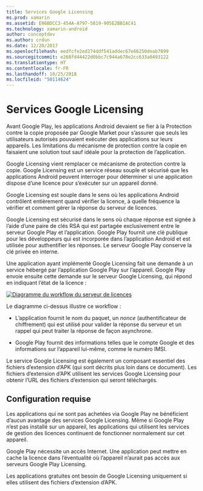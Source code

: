 ```yaml
---
title: Services Google Licensing
ms.prod: xamarin
ms.assetid: E96BDCC3-454A-A797-5819-905E2BB1AC41
ms.technology: xamarin-android
author: conceptdev
ms.author: crdun
ms.date: 12/20/2017
ms.openlocfilehash: eedfcfe2ed274ddf541addec67e66250deab7899
ms.sourcegitcommit: e268fd44422d0bbc7c944a678e2cc633a0493122
ms.translationtype: HT
ms.contentlocale: fr-FR
ms.lasthandoff: 10/25/2018
ms.locfileid: "50114624"
---
```

# <a name="google-licensing-services"></a>Services Google Licensing

Avant Google Play, les applications Android devaient se fier à la Protection contre la copie proposée par Google Market pour s’assurer que seuls les utilisateurs autorisés pouvaient exécuter des applications sur leurs appareils. Les limitations du mécanisme de protection contre la copie en faisaient une solution tout sauf idéale pour la protection de l’application.

Google Licensing vient remplacer ce mécanisme de protection contre la copie.
Google Licensing est un service réseau souple et sécurisé que les applications Android peuvent interroger pour déterminer si une application dispose d’une licence pour s’exécuter sur un appareil donné.

Google Licensing est souple dans le sens où les applications Android contrôlent entièrement quand vérifier la licence, à quelle fréquence la vérifier et comment gérer la réponse du serveur de licences.

Google Licensing est sécurisé dans le sens où chaque réponse est signée à l’aide d’une paire de clés RSA qui est partagée exclusivement entre le serveur Google Play et l’application. Google Play fournit une clé publique pour les développeurs qui est incorporée dans l’application Android et est utilisée pour authentifier les réponses. Le serveur Google Play conserve la clé privée en interne.

Une application ayant implémenté Google Licensing fait une demande à un service hébergé par l’application Google Play sur l’appareil. Google Play envoie ensuite cette demande sur le serveur Google Licensing, qui répond en indiquant l’état de la licence : 

[![Diagramme du workflow du serveur de licences](google-licensing-services-images/gp-licensing-service-overview.png)](google-licensing-services-images/gp-licensing-service-overview.png#lightbox)

Le diagramme ci-dessus illustre ce workflow : 

-   L’application fournit le nom du paquet, un *nonce* (authentificateur de chiffrement) qui est utilisé pour valider la réponse du serveur et un rappel qui peut traiter la réponse de façon asynchrone. 

-   Google Play fournit des informations telles que le compte Google et des informations sur l’appareil lui-même, comme le numéro IMSI. 

Le service Google Licensing est également un composant essentiel des fichiers d’extension d’APK (qui sont décrits plus loin dans ce document). Les fichiers d’extension d’APK utilisent les services Google Licensing pour obtenir l’URL des fichiers d’extension qui seront téléchargés.


## <a name="requirements"></a>Configuration requise

Les applications qui ne sont pas achetées via Google Play ne bénéficient d’aucun avantage des services Google Licensing. Même si Google Play n’est pas installé sur un appareil, les applications qui utilisent les services de gestion des licences continuent de fonctionner normalement sur cet appareil.

Google Play nécessite un accès Internet. Une application peut mettre en cache la licence dans l’éventualité où l’appareil n’aurait pas accès aux serveurs Google Play Licensing.

Les applications gratuites ont besoin de Google Licensing uniquement si elles utilisent des fichiers d’extension d’APK.
